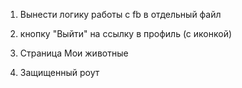 1. Вынести логику работы с fb в отдельный файл

2. кнопку "Выйти" на ссылку в профиль (с иконкой)

3. Страница Мои животные

4. Защищенный роут
